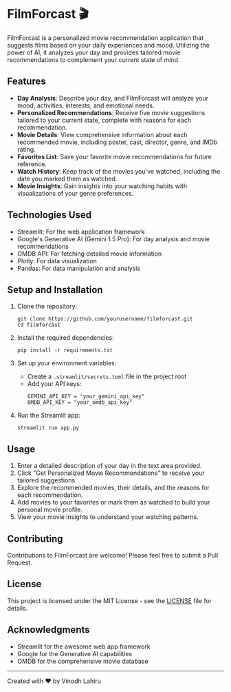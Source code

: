# FilmForcast 🎬

FilmForcast is a personalized movie recommendation application that suggests films based on your daily experiences and mood. Utilizing the power of AI, it analyzes your day and provides tailored movie recommendations to complement your current state of mind.

## Features

- **Day Analysis**: Describe your day, and FilmForcast will analyze your mood, activities, interests, and emotional needs.
- **Personalized Recommendations**: Receive five movie suggestions tailored to your current state, complete with reasons for each recommendation.
- **Movie Details**: View comprehensive information about each recommended movie, including poster, cast, director, genre, and IMDb rating.
- **Favorites List**: Save your favorite movie recommendations for future reference.
- **Watch History**: Keep track of the movies you've watched, including the date you marked them as watched.
- **Movie Insights**: Gain insights into your watching habits with visualizations of your genre preferences.

## Technologies Used

- Streamlit: For the web application framework
- Google's Generative AI (Gemini 1.5 Pro): For day analysis and movie recommendations
- OMDB API: For fetching detailed movie information
- Plotly: For data visualization
- Pandas: For data manipulation and analysis

## Setup and Installation

1. Clone the repository:
   ```
   git clone https://github.com/yourusername/filmforcast.git
   cd filmforcast
   ```

2. Install the required dependencies:
   ```
   pip install -r requirements.txt
   ```

3. Set up your environment variables:
   - Create a `.streamlit/secrets.toml` file in the project root
   - Add your API keys:
     ```
     GEMINI_API_KEY = "your_gemini_api_key"
     OMDB_API_KEY = "your_omdb_api_key"
     ```

4. Run the Streamlit app:
   ```
   streamlit run app.py
   ```

## Usage

1. Enter a detailed description of your day in the text area provided.
2. Click "Get Personalized Movie Recommendations" to receive your tailored suggestions.
3. Explore the recommended movies, their details, and the reasons for each recommendation.
4. Add movies to your favorites or mark them as watched to build your personal movie profile.
5. View your movie insights to understand your watching patterns.

## Contributing

Contributions to FilmForcast are welcome! Please feel free to submit a Pull Request.

## License

This project is licensed under the MIT License - see the [LICENSE](LICENSE) file for details.

## Acknowledgments

- Streamlit for the awesome web app framework
- Google for the Generative AI capabilities
- OMDB for the comprehensive movie database

---

Created with ❤️ by Vinodh Lahiru
